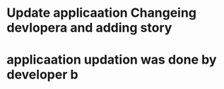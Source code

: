 
# Update applicaation Changeing devlopera and adding story
# applicaation updation was done by developer b



